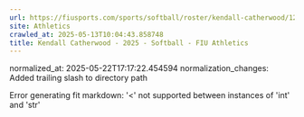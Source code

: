 ```yaml
---
url: https://fiusports.com/sports/softball/roster/kendall-catherwood/12960/
site: Athletics
crawled_at: 2025-05-13T10:04:43.858748
title: Kendall Catherwood - 2025 - Softball - FIU Athletics
---
```

normalized_at: 2025-05-22T17:17:22.454594
normalization_changes: Added trailing slash to directory path

Error generating fit markdown: '<' not supported between instances of 'int' and 'str'